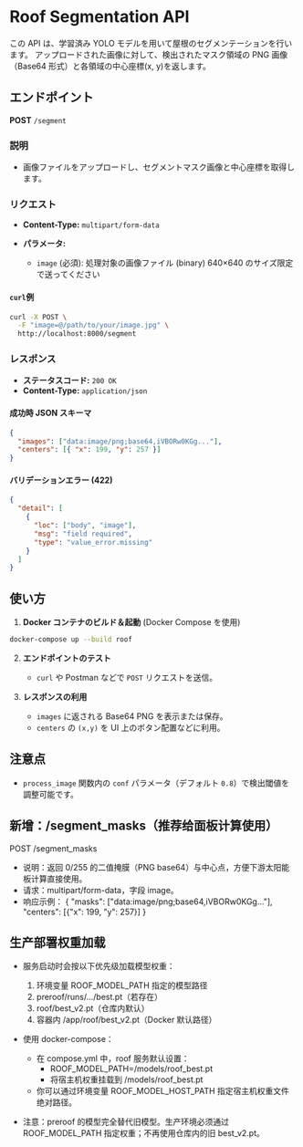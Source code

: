# Roof Segmentation API

この API は、学習済み YOLO モデルを用いて屋根のセグメンテーションを行います。
アップロードされた画像に対して、検出されたマスク領域の PNG 画像（Base64 形式）と各領域の中心座標(x, y)を返します。

## エンドポイント

**POST** `/segment`

### 説明

- 画像ファイルをアップロードし、セグメントマスク画像と中心座標を取得します。

### リクエスト

- **Content-Type:** `multipart/form-data`
- **パラメータ:**

  - `image` (必須): 処理対象の画像ファイル (binary) 640×640 のサイズ限定で送ってください

#### `curl`例

```bash
curl -X POST \
  -F "image=@/path/to/your/image.jpg" \
  http://localhost:8000/segment
```

### レスポンス

- **ステータスコード:** `200 OK`
- **Content-Type:** `application/json`

#### 成功時 JSON スキーマ

```json
{
  "images": ["data:image/png;base64,iVBORw0KGg..."],
  "centers": [{ "x": 199, "y": 257 }]
}
```

#### バリデーションエラー (422)

```json
{
  "detail": [
    {
      "loc": ["body", "image"],
      "msg": "field required",
      "type": "value_error.missing"
    }
  ]
}
```

## 使い方

1. **Docker コンテナのビルド＆起動** (Docker Compose を使用)

```bash
docker-compose up --build roof
```

2. **エンドポイントのテスト**

   - `curl` や Postman などで `POST` リクエストを送信。

3. **レスポンスの利用**

   - `images` に返される Base64 PNG を表示または保存。
   - `centers` の `(x,y)` を UI 上のボタン配置などに利用。

## 注意点

- `process_image` 関数内の `conf` パラメータ（デフォルト `0.8`）で検出閾値を調整可能です。

## 新增：/segment_masks（推荐给面板计算使用）

POST /segment_masks

- 说明：返回 0/255 的二值掩膜（PNG base64）与中心点，方便下游太阳能板计算直接使用。
- 请求：multipart/form-data，字段 image。
- 响应示例：
  {
    "masks": ["data:image/png;base64,iVBORw0KGg..."],
    "centers": [{"x": 199, "y": 257}]
  }

## 生产部署权重加载

- 服务启动时会按以下优先级加载模型权重：
  1) 环境变量 ROOF_MODEL_PATH 指定的模型路径
  2) preroof/runs/.../best.pt（若存在）
  3) roof/best_v2.pt（仓库内默认）
  4) 容器内 /app/roof/best_v2.pt（Docker 默认路径）

- 使用 docker-compose：
  - 在 compose.yml 中，roof 服务默认设置：
    - ROOF_MODEL_PATH=/models/roof_best.pt
    - 将宿主机权重挂载到 /models/roof_best.pt
  - 你可以通过环境变量 ROOF_MODEL_HOST_PATH 指定宿主机权重文件绝对路径。

- 注意：preroof 的模型完全替代旧模型。生产环境必须通过 ROOF_MODEL_PATH 指定权重；不再使用仓库内的旧 best_v2.pt。


